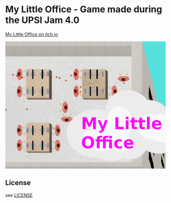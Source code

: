 # My Little Office - Game made during the UPSI Jam 4.0
[My Little Office on itch.io](https://itch.io/jam/upsi-jam-4-0/rate/2602803)

![screenshot](screenshot.png)

## License
see [LICENSE](LICENSE)
